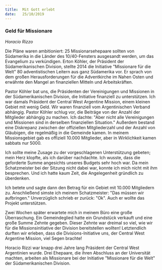 ```yaml
---
title:  Mit Gott erlebt
date:   25/10/2019
---
```


### Geld für Missionare

_Horacio Rizzo_

Die Pläne waren ambitioniert: 25 Missionarsehepaare sollten von Südamerika in die Länder des 10/40-Fensters ausgesandt werden, um das Evangelium zu verkündigen. Erton Köhler, der Präsident der Südamerikanischen Division, stellte 2014 die Initiative "Missionare für die Welt" 80 adventistischen Leitern aus ganz Südamerika vor. Er sprach von dem großen Herausforderungen für die Adventkirche im Nahen Osten und erwähnte den Mangel an finanziellen Mitteln und Arbeitskräften.

Pastor Köhler bat uns, die Präsidenten der Vereinigungen und Missionen in der Südamerikanischen Division, die Initiative finanziell zu unterstützen. Ich war damals Präsident der Central West Argentine Mission, einem kleinen Gebiet mit wenig Geld. Wir waren finanziell vom Argentinischen Verband abhängig. Pastor Köhler schlug vor, die Beiträge von der Anzahl der Mitglieder abhängig zu machen. Ich dachte: "Aber nicht alle Vereinigungen und Missionen sind in derselben finanziellen Situation." Außerdem bestand eine Diskrepanz zwischen der offiziellen Mitgliederzahl und der Anzahl von Gläubigen, die regelmäßig in die Gemeinde kamen. In meinem Missionsgebiet gab es offiziell 10.000 Mitglieder, aber in Wirklichkeit kamen sabbats nur 5000.

Ich sollte meine Zusage zu der vorgeschlagenen Unterstützung gebeten; mein Herz klopfte, als ich darüber nachdachte. Ich wusste, dass die geforderte Summe angesichts unseres Budgets sehr hoch war. Da mein Schatzmeister bei der Sitzung nicht dabei war, konnte ich mich nicht mit ihm besprechen. Und ich hatte kaum Zeit, die Angelegenheit gründlich zu überdenken.

Ich betete und sagte dann den Betrag für ein Gebiet mit 10.000 Mitgliedern zu. Anschließend simste ich meinem Schatzmeister: "Das müssen wir aufbringen." Unverzüglich schrieb er zurück: "Ok". Auch er wollte das Projekt unterstützen.

Zwei Wochen später erwartete mich in meinem Büro eine große Überraschung. Ein Gemeindeglied hatte ein Grundstück verkauft und eine große Summe Zehnte gegeben. Dieser Zehnte war dreimal so viel, wie wir für die Missionsinitiative der Division bereitstellen wollten! Letztendlich durften wir erleben, dass die Divisions-Initiative uns, der Central West Argentine Mission, viel Segen brachte!

Horacio Rizzi war knapp drei Jahre lang Präsident der Central West Argentinien wurde. Drei Ehepaare, die ihren Abschluss an der Universität machten, arbeiten als Missionare bei der Initiative "Missionare für die Welt" der Südamerikanischen Division.
